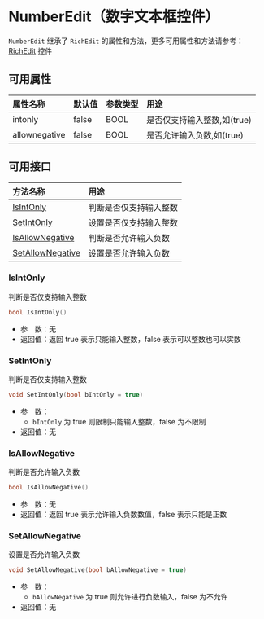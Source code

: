 # NumberEdit（数字文本框控件）

`NumberEdit` 继承了 `RichEdit` 的属性和方法，更多可用属性和方法请参考：[RichEdit](RichEdit.md) 控件

## 可用属性

| 属性名称 | 默认值 | 参数类型 | 用途 |
| :--- | :--- | :--- | :--- |
| intonly | false | BOOL | 是否仅支持输入整数,如(true) |
| allownegative | false | BOOL | 是否允许输入负数,如(true) |

## 可用接口

| 方法名称 | 用途 |
| :--- | :--- |
| [IsIntOnly](#IsIntOnly) | 判断是否仅支持输入整数 |
| [SetIntOnly](#SetIntOnly) | 设置是否仅支持输入整数 |
| [IsAllowNegative](#IsAllowNegative) | 判断是否允许输入负数 |
| [SetAllowNegative](#SetAllowNegative) | 设置是否允许输入负数 |

### IsIntOnly

判断是否仅支持输入整数

```cpp
bool IsIntOnly()
```

 - 参&emsp;数：无  
 - 返回值：返回 true 表示只能输入整数，false 表示可以整数也可以实数

### SetIntOnly

判断是否仅支持输入整数

```cpp
void SetIntOnly(bool bIntOnly = true)
```

 - 参&emsp;数：  
    - `bIntOnly` 为 true 则限制只能输入整数，false 为不限制
 - 返回值：无

### IsAllowNegative

判断是否允许输入负数

```cpp
bool IsAllowNegative()
```

 - 参&emsp;数：无  
 - 返回值：返回 true 表示允许输入负数数值，false 表示只能是正数

### SetAllowNegative

设置是否允许输入负数

```cpp
void SetAllowNegative(bool bAllowNegative = true)
```

 - 参&emsp;数：  
    - `bAllowNegative` 为 true 则允许进行负数输入，false 为不允许
 - 返回值：无



